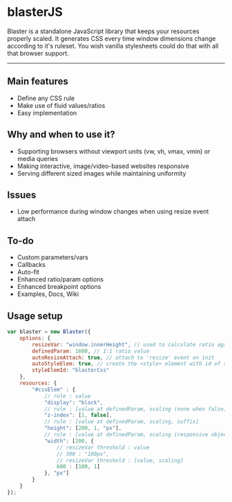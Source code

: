 # blasterJS
Blaster is a standalone JavaScript library that keeps your resources properly scaled.
It generates CSS every time window dimensions change according to it's ruleset.
You wish vanilla stylesheets could do that with all that browser support.

* * *

## Main features

- Define any CSS rule
- Make use of fluid values/ratios
- Easy implementation

## Why and when to use it?

- Supporting browsers without viewport units (vw, vh, vmax, vmin) or media queries
- Making interactive, image/video-based websites responsive
- Serving different sized images while maintaining uniformity

## Issues

- Low performance during window changes when using resize event attach

## To-do

- Custom parameters/vars
- Callbacks
- Auto-fit
- Enhanced ratio/param options
- Enhanced breakpoint options
- Examples, Docs, Wiki

## Usage setup

```js
var blaster = new Blaster({
    options: {
        resizeVar: "window.innerHeight", // used to calculate ratio against definedParam
        definedParam: 1600, // 1:1 ratio value
        autoResizeAttach: true, // attach to 'resize' event on init
        autoStyleElem: true, // create the <style> element with id of styleElemId on init
        styleElemId: "blasterCss"
    },
    resources: {
        "#cssElem" : {
            // rule : value
            "display": "block",
            // rule : [value at definedParam, scaling (none when false)]
            "z-index": [1, false],
            // rule : [value at definedParam, scaling, suffix]
            "height": [200, 1, "px"],
            // rule : [value at definedParam, scaling (responsive object), suffix]
            "width": [200, {
                // resizeVar threshold : value
                // 300 : "100px",
                // resizeVar threshold : [value, scaling]
                600 : [100, 1]
            }, "px"]
        }
    }
});
```

